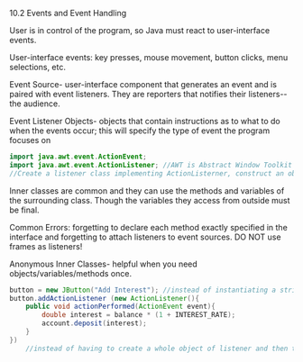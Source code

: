 10.2 Events and Event Handling

User is in control of the program, so Java must react to user-interface events.

User-interface events: key presses, mouse movement, button clicks, menu selections, etc.

Event Source- user-interface component that generates an event and is paired with event listeners. They are reporters that notifies their listeners--the audience.

Event Listener Objects- objects that contain instructions as to what to do when the events occur; this will specify the type of event the program focuses on

```java
import java.awt.event.ActionEvent;
import java.awt.event.ActionListener; //AWT is Abstract Window Toolkit
//Create a listener class implementing ActionListerner, construct an object of the class, and add that to the component/event source
```

Inner classes are common and they can use the methods and variables of the surrounding class. Though the variables they access from outside must be final.

Common Errors: forgetting to declare each method exactly specified in the interface and forgetting to attach listeners to event sources. DO NOT use frames as listeners!

Anonymous Inner Classes- helpful when you need objects/variables/methods once.

```java
button = new JButton("Add Interest"); //instead of instantiating a string and then a button
button.addActionListener (new ActionListener(){
    public void actionPerformed(ActionEvent event){
        double interest = balance * (1 + INTEREST_RATE);
        account.deposit(interest);
    }
})
    //instead of having to create a whole object of listener and then then to attach it in the .addActionListener
```







